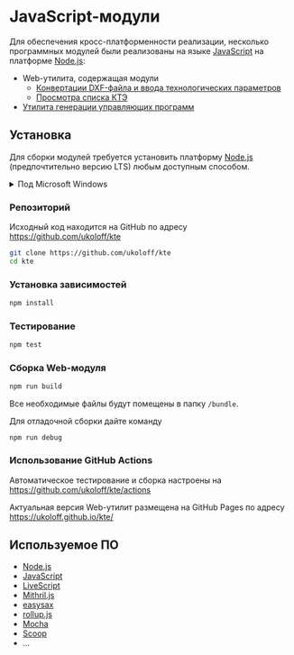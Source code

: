 # JavaScript-модули

Для обеспечения кросс-платформенности
реализации,
несколько программных модулей
были реализованы на языке
[JavaScript]
на платформе
[Node.js]:

- Web-утилита, содержащая модули
  + [Конвертации DXF-файла и ввода технологических параметров][input]
  + [Просмотра списка КТЭ][view]
- [Утилита генерации управляющих программ][ncp]

[input]: input.md
[view]:  view.md
[ncp]:   ncp.md

## Установка

Для сборки модулей требуется
установить платформу [Node.js]
(предпочтительно версию LTS)
любым доступным способом.

<details>
<summary>
Под Microsoft Windows
</summary>

рекомендуется использовать
[Scoop],
для этого в консоли PowerShell
наберите

```PowerShell
Set-ExecutionPolicy RemoteSigned -Scope CurrentUse
irm get.scoop.sh | iex
scoop install git
scoop install nodejs-lts
```
</details>

### Репозиторий
Исходный код находится на GitHub
по адресу
https://github.com/ukoloff/kte

```sh
git clone https://github.com/ukoloff/kte
cd kte
```

### Установка зависимостей
```sh
npm install
```

### Тестирование
```sh
npm test
```

### Сборка Web-модуля
```sh
npm run build
```
Все необходимые файлы будут помещены в папку `/bundle`.

Для отладочной сборки дайте команду
```
npm run debug
```

### Использование GitHub Actions
Автоматическое тестирование и сборка
настроены на
https://github.com/ukoloff/kte/actions

Актуальная версия Web-утилит
размещена на GitHub Pages
по адресу
https://ukoloff.github.io/kte/

## Используемое ПО
- [Node.js]
- [JavaScript]
- [LiveScript]
- [Mithril.js]
- [easysax]
- [rollup.js]
- [Mocha]
- [Scoop]
- ...

[Node.js]: https://nodejs.org/
[JavaScript]: https://developer.mozilla.org/ru/docs/Web/JavaScript
[Scoop]: https://scoop.sh/
[Mithril.js]: https://mithril.js.org/
[LiveScript]: https://livescript.net/
[easysax]: https://github.com/vflash/easysax
[rollup.js]: https://rollupjs.org/
[Mocha]: https://mochajs.org/
